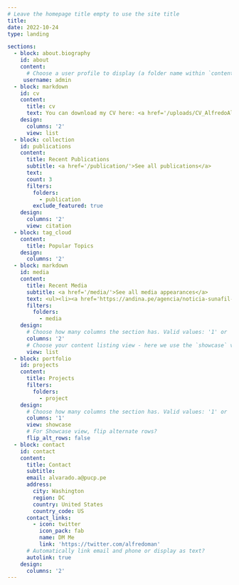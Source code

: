 ```yaml
---
# Leave the homepage title empty to use the site title
title:
date: 2022-10-24
type: landing

sections:
  - block: about.biography
    id: about
    content:
      # Choose a user profile to display (a folder name within `content/authors/`)
     username: admin
  - block: markdown
    id: cv
    content:
      title: cv
      text: You can download my CV here: <a href='/uploads/CV_AlfredoAlvarado.pdf'> CV_AlfredoAlvarado</a>
    design:
      columns: '2'
      view: list
  - block: collection
    id: publications
    content:
      title: Recent Publications
      subtitle: <a href='/publication/'>See all publications</a>
      text: 
      count: 3
      filters:
        folders:
          - publication
        exclude_featured: true
    design:
      columns: '2'
      view: citation
  - block: tag_cloud
    content:
      title: Popular Topics
    design:
      columns: '2'
  - block: markdown
    id: media
    content:
      title: Recent Media
      subtitle: <a href='/media/'>See all media appearances</a>
      text: <ul><li><a href='https://andina.pe/agencia/noticia-sunafil-estrategia-disminuye-incumplimiento-los-derechos-laborales-915898.aspx'> Sunafil estrategia disminuye el incumplimiento de los derechos laborales</a>.</li> <li><a href='http://blog.pucp.edu.pe/blog/idhal/2021/02/09/el-rompecabezas-de-la-informalidad/'> El rompecabezas de la informalidad</a>.</li> <li><a href='https://departamento.pucp.edu.pe/economia/charlas-y-conferencias/viernes-economico-empleo-e-ingresos-laborales-peru/'> Viernes Económico Empleo e Ingresos Laborales en el Perú</a>.</li></ul>
      filters:
        folders:
          - media
    design:
      # Choose how many columns the section has. Valid values: '1' or '2'.
      columns: '2'
      # Choose your content listing view - here we use the `showcase` view
      view: list
  - block: portfolio
    id: projects
    content:
      title: Projects
      filters:
        folders:
          - project
    design:
      # Choose how many columns the section has. Valid values: '1' or '2'.
      columns: '1'
      view: showcase
      # For Showcase view, flip alternate rows?
      flip_alt_rows: false
  - block: contact
    id: contact
    content:
      title: Contact
      subtitle:
      email: alvarado.a@pucp.pe
      address:
        city: Washington
        region: DC
        country: United States
        country_code: US
      contact_links:
        - icon: twitter
          icon_pack: fab
          name: DM Me
          link: 'https://twitter.com/alfredoman'
      # Automatically link email and phone or display as text?
      autolink: true
    design:
      columns: '2'
---
```

